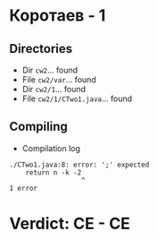 # Коротаев - 1
## Directories
- Dir `cw2`... found
- File `cw2/var`... found
- Dir `cw2/1`... found
- File `cw2/1/CTwo1.java`... found
## Compiling
- Compilation log
```
./CTwo1.java:8: error: ';' expected
    return n -k -2
                  ^
1 error

```
# Verdict: **CE** - CE
